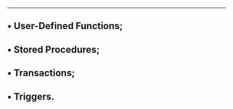 --------------------------------------------------------------------------
• User-Defined Functions;
----------------------------------------------
• Stored Procedures;
------------------------------------------------
• Transactions;
-----------------------------------------------
• Triggers.
------------------------------------------------------
